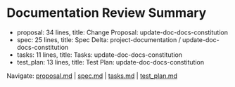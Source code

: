 # Documentation Review Summary

- proposal: 34 lines, title: Change Proposal: update-doc-docs-constitution
- spec: 25 lines, title: Spec Delta: project-documentation / update-doc-docs-constitution
- tasks: 11 lines, title: Tasks: update-doc-docs-constitution
- test_plan: 13 lines, title: Test Plan: update-doc-docs-constitution

Navigate: [proposal.md](./proposal.md) | [spec.md](./spec.md) | [tasks.md](./tasks.md) | [test_plan.md](./test_plan.md)
